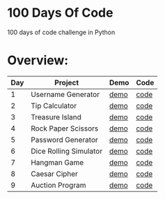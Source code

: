 # 100 Days Of Code

100 days of code challenge in Python

# Overview:

| Day | Project                | Demo                                                                            | Code                                                                                              |
| --- | ---------------------- | ------------------------------------------------------------------------------- | ------------------------------------------------------------------------------------------------- |
| 1   | Username Generator     | [demo](https://github.com/dylanbuchi/100-days-of-code/tree/main/src/day_1#demo) | [code](https://github.com/dylanbuchi/100-days-of-code/blob/main/src/day_1/username_generator.py)  |
| 2   | Tip Calculator         | [demo](https://github.com/dylanbuchi/100-days-of-code/tree/main/src/day_2#demo) | [code](https://github.com/dylanbuchi/100-days-of-code/blob/main/src/day_2/tip_calculator.py)      |     |
| 3   | Treasure Island        | [demo](https://github.com/dylanbuchi/100-days-of-code/tree/main/src/day_3#demo) | [code](https://github.com/dylanbuchi/100-days-of-code/blob/main/src/day_3/treasure_island.py)     |     |
| 4   | Rock Paper Scissors    | [demo](https://github.com/dylanbuchi/100-days-of-code/tree/main/src/day_4#demo) | [code](https://github.com/dylanbuchi/100-days-of-code/blob/main/src/day_4/rock_paper_scissors.py) |     |
| 5   | Password Generator     | [demo](https://github.com/dylanbuchi/100-days-of-code/tree/main/src/day_5#demo) | [code](https://github.com/dylanbuchi/100-days-of-code/blob/main/src/day_5/password_generator.py)  |     |
| 6   | Dice Rolling Simulator | [demo](https://github.com/dylanbuchi/100-days-of-code/tree/main/src/day_6#demo) | [code](https://github.com/dylanbuchi/100-days-of-code/blob/main/src/day_6/dice_rolling.py)        |     |
| 7   | Hangman Game           | [demo](https://github.com/dylanbuchi/100-days-of-code/tree/main/src/day_7#demo) | [code](https://github.com/dylanbuchi/100-days-of-code/blob/main/src/day_7/hangman.py)             |     |
| 8  | Caesar Cipher         | [demo](https://github.com/dylanbuchi/100-days-of-code/tree/main/src/day_8#demo) | [code](https://github.com/dylanbuchi/100-days-of-code/blob/main/src/day_8/caesar_cipher.py)             |     |
| 9 | Auction Program        | [demo](https://github.com/dylanbuchi/100-days-of-code/tree/main/src/day_9#demo) | [code](https://github.com/dylanbuchi/100-days-of-code/blob/main/src/day_9/auction_program.py)             |     |

